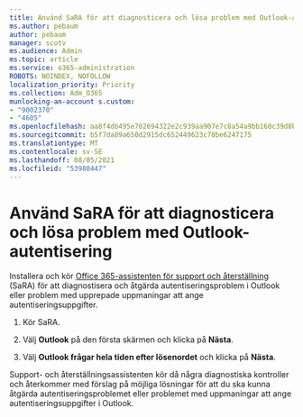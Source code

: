 ```yaml
---
title: Använd SaRA för att diagnosticera och lösa problem med Outlook-autentisering
ms.author: pebaum
author: pebaum
manager: scotv
ms.audience: Admin
ms.topic: article
ms.service: o365-administration
ROBOTS: NOINDEX, NOFOLLOW
localization_priority: Priority
ms.collection: Adm_O365
munlocking-an-account s.custom:
- "9002370"
- "4605"
ms.openlocfilehash: aa8f4db495e702694322e2c939aa907e7c8a54a9bb160c39d8bd5f49a32bcb01
ms.sourcegitcommit: b5f7da89a650d2915dc652449623c78be6247175
ms.translationtype: MT
ms.contentlocale: sv-SE
ms.lasthandoff: 08/05/2021
ms.locfileid: "53980447"
---
```

# <a name="use-sara-to-diagnose-and-resolve-outlook-authentication-issues"></a>Använd SaRA för att diagnosticera och lösa problem med Outlook-autentisering

Installera och kör [Office 365-assistenten för support och återställning](https://diagnostics.office.com/#/) (SaRA) för att diagnostisera och åtgärda autentiseringsproblem i Outlook eller problem med upprepade uppmaningar att ange autentiseringsuppgifter.

1. Kör SaRA.

2. Välj **Outlook** på den första skärmen och klicka på **Nästa**.

3. Välj **Outlook frågar hela tiden efter lösenordet** och klicka på **Nästa**.

Support- och återställningsassistenten kör då några diagnostiska kontroller och återkommer med förslag på möjliga lösningar för att du ska kunna åtgärda autentiseringsproblemet eller problemet med uppmaningar att ange autentiseringsuppgifter i Outlook.
